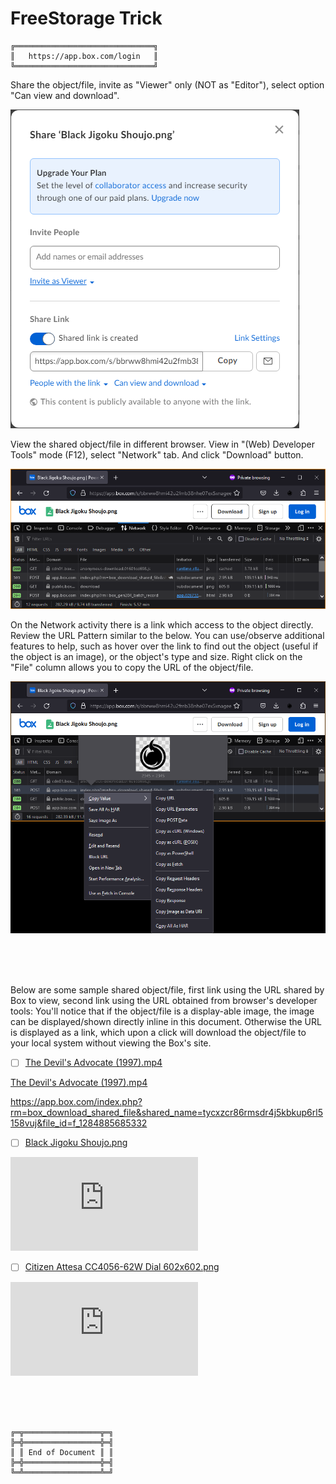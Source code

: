 # FreeStorage Trick



```
╔═══════════════════════════════╗
║   https://app.box.com/login   ║
╚═══════════════════════════════╝
```


Share the object/file, invite as "Viewer" only (NOT as "Editor"), select option "Can view and download".

![app.box.com Share Object](AppBoxComShareObject.png)

View the shared object/file in different browser. View in "(Web) Developer Tools" mode (F12), select "Network" tab. And click "Download" button.

![app.box.com DeveloperTools Download](AppBoxComDeveloperToolsDownload.png)

On the Network activity there is a link which access to the object directly. Review the URL Pattern similar to the below.
You can use/observe additional features to help, such as hover over the link to find out the object (useful if the object is an image), or the object's type and size.
Right click on the "File" column allows you to copy the URL of the object/file.

![app.box.com DeveloperTools Download CopyURL](AppBoxComDeveloperToolsDownloadCopyURL.png)



<br><br><br>



Below are some sample shared object/file, first link using the URL shared by Box to view, second link using the URL obtained from browser's developer tools:
You'll notice that if the object/file is a display-able image, the image can be displayed/shown directly inline in this document.
Otherwise the URL is displayed as a link, which upon a click will download the object/file to your local system without viewing the Box's site.

- [ ] [The Devil's Advocate (1997).mp4](https://app.box.com/s/tycxzcr86rmsdr4j5kbkup6rl5158vuj)

[The Devil's Advocate (1997).mp4](https://app.box.com/index.php?rm=box_download_shared_file&shared_name=tycxzcr86rmsdr4j5kbkup6rl5158vuj&file_id=f_1284885685332)

https://app.box.com/index.php?rm=box_download_shared_file&shared_name=tycxzcr86rmsdr4j5kbkup6rl5158vuj&file_id=f_1284885685332

- [ ] [Black Jigoku Shoujo.png](https://app.box.com/s/bbrww8hmi42u2fmb38nhe07ex5xnagee)

![Black Jigoku Shoujo.png](https://app.box.com/index.php?rm=box_download_shared_file&shared_name=bbrww8hmi42u2fmb38nhe07ex5xnagee&file_id=f_1286945514586)

- [ ] [Citizen Attesa CC4056-62W Dial 602x602.png](https://app.box.com/s/mpked4d2dz77ziqv905cqbaeg24mi9v1)

![Citizen Attesa CC4056-62W Dial 602x602.png](https://app.box.com/index.php?rm=box_download_shared_file&shared_name=mpked4d2dz77ziqv905cqbaeg24mi9v1&file_id=f_1286947300302)



<br><br><br>
```
╔═╦═════════════════╦═╗
╠═╬═════════════════╬═╣
║ ║ End of Document ║ ║
╠═╬═════════════════╬═╣
╚═╩═════════════════╩═╝
```
<br><br><br>



